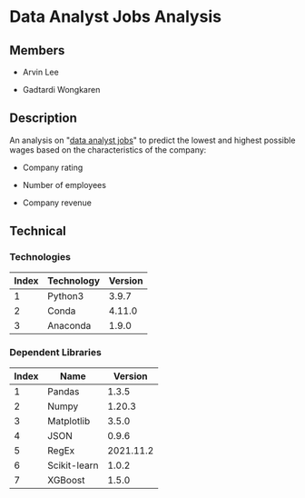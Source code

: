 # Data Analyst Jobs Analysis

## Members

- Arvin Lee

- Gadtardi Wongkaren

## Description

An analysis on "[data analyst jobs](https://www.kaggle.com/andrewmvd/data-analyst-jobs)" to predict the lowest and highest possible wages based on the characteristics of the company:

- Company rating

- Number of employees

- Company revenue

## Technical

### Technologies

| Index | Technology | Version |
| ----- | ---------- | ------- |
| 1     | Python3    | 3.9.7   |
| 2     | Conda      | 4.11.0  |
| 3     | Anaconda   | 1.9.0   |

### Dependent Libraries

| Index | Name         | Version   |
| ----- | ------------ | --------- |
| 1     | Pandas       | 1.3.5     |
| 2     | Numpy        | 1.20.3    |
| 3     | Matplotlib   | 3.5.0     |
| 4     | JSON         | 0.9.6     |
| 5     | RegEx        | 2021.11.2 |
| 6     | Scikit-learn | 1.0.2     |
| 7     | XGBoost      | 1.5.0     |

